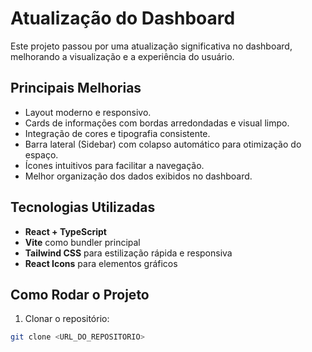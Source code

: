 # Atualização do Dashboard

Este projeto passou por uma atualização significativa no dashboard, melhorando a visualização e a experiência do usuário.  

## Principais Melhorias

- Layout moderno e responsivo.
- Cards de informações com bordas arredondadas e visual limpo.
- Integração de cores e tipografia consistente.
- Barra lateral (Sidebar) com colapso automático para otimização do espaço.
- Ícones intuitivos para facilitar a navegação.
- Melhor organização dos dados exibidos no dashboard.

## Tecnologias Utilizadas

- **React + TypeScript**  
- **Vite** como bundler principal  
- **Tailwind CSS** para estilização rápida e responsiva  
- **React Icons** para elementos gráficos

## Como Rodar o Projeto

1. Clonar o repositório:
```bash
git clone <URL_DO_REPOSITORIO>
